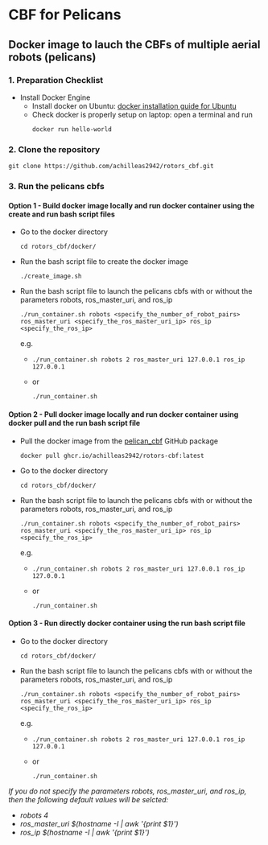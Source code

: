 # CBF for Pelicans

## Docker image to lauch the CBFs of multiple aerial robots (pelicans)

### 1. Preparation Checklist
- Install Docker Engine
    - Install docker on Ubuntu: [docker installation guide for Ubuntu](https://docs.docker.com/engine/install/ubuntu/)
    - Check docker is properly setup on laptop: open a terminal and run
      ```
      docker run hello-world
      ```

### 2. Clone the repository
  ```
  git clone https://github.com/achilleas2942/rotors_cbf.git
  ```

### 3. Run the pelicans cbfs
#### Option 1 - Build docker image locally and run docker container using the create and run bash script files
  - Go to the docker directory
    ```
    cd rotors_cbf/docker/
    ```
  - Run the bash script file to create the docker image
    ```
    ./create_image.sh
    ```
  - Run the bash script file to launch the pelicans cbfs with or without the parameters robots, ros_master_uri, and ros_ip
    ```
    ./run_container.sh robots <specify_the_number_of_robot_pairs> ros_master_uri <specify_the_ros_master_uri_ip> ros_ip <specify_the_ros_ip>
    ```
    e.g.
      - ```
        ./run_container.sh robots 2 ros_master_uri 127.0.0.1 ros_ip 127.0.0.1
        ```
      - or
        ```
        ./run_container.sh
        ```

#### Option 2 - Pull docker image locally and run docker container using docker pull and the run bash script file
  - Pull the docker image from the [pelican_cbf](https://github.com/achilleas2942/rotors_cbf/pkgs/container/rotors-cbf) GitHub package
    ```
    docker pull ghcr.io/achilleas2942/rotors-cbf:latest
    ```
  - Go to the docker directory
    ```
    cd rotors_cbf/docker/
    ```
  - Run the bash script file to launch the pelicans cbfs with or without the parameters robots, ros_master_uri, and ros_ip
    ```
    ./run_container.sh robots <specify_the_number_of_robot_pairs> ros_master_uri <specify_the_ros_master_uri_ip> ros_ip <specify_the_ros_ip>
    ```
    e.g.
      - ```
        ./run_container.sh robots 2 ros_master_uri 127.0.0.1 ros_ip 127.0.0.1
        ```
      - or
        ```
        ./run_container.sh
        ```

#### Option 3 - Run directly docker container using the run bash script file
  - Go to the docker directory
    ```
    cd rotors_cbf/docker/
    ```
  - Run the bash script file to launch the pelicans cbfs with or without the parameters robots, ros_master_uri, and ros_ip
    ```
    ./run_container.sh robots <specify_the_number_of_robot_pairs> ros_master_uri <specify_the_ros_master_uri_ip> ros_ip <specify_the_ros_ip>
    ```
    e.g.
      - ```
        ./run_container.sh robots 2 ros_master_uri 127.0.0.1 ros_ip 127.0.0.1
        ```
      - or
        ```
        ./run_container.sh
        ```

*If you do not specify the parameters robots, ros_master_uri, and ros_ip, then the following default values will be selcted:*
- *robots 4*
- *ros_master_uri $(hostname -I | awk '{print $1}')*
- *ros_ip $(hostname -I | awk '{print $1}')*

